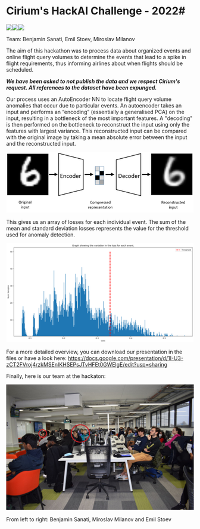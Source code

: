 # Cirium's HackAI Challenge - 2022#

<a href="https://www.python.org/"><img src="https://img.shields.io/badge/Python-V3.7.12-green.svg" align="left" ></a>
<a href="https://pytorch.org/get-started/locally/"><img src="https://img.shields.io/badge/PyTorch-V1.11.0-green.svg" align="left" ></a>
<a href="https://developer.nvidia.com/cuda-toolkit"><img src="https://img.shields.io/badge/cuda-V11.3.0-green.svg" align="left" ></a>
<br />

Team: Benjamin Sanati, Emil Stoev, Miroslav Milanov

The aim of this hackathon was to process data about organized events and online flight query volumes to determine the events that lead to a spike in flight requirements, thus informing airlines about when flights should be scheduled.

***We have been asked to not publish the data and we respect Cirium's request. All references to the dataset have been expunged.***

Our process uses an AutoEncoder NN to locate flight query volume anomalies that occur due to particular events. An autoencoder takes an input and performs an “encoding” (essentially a generalised PCA) on the input, resulting in a bottleneck of the most important features. A "decoding" is then performed on the bottleneck to reconstruct the input using only the features with largest variance. This reconstructed input can be compared with the original image by taking a mean absolute error between the input and the reconstructed input. 

<p align="center"><img src="./img/autoencoder.png"></p>

This gives us an array of losses for each individual event. The sum of the mean and standard deviation losses represents the value for the threshold used for anomaly detection.

<p align="center"><img src="./img/HistogramDist.png"></p>


For a more detailed overview, you can download our presentation in the files or have a look here:
https://docs.google.com/presentation/d/1I-U3-zCT2FVroj4rzkMSEnIKHSEPsJTvHFEt0GWElgE/edit?usp=sharing

Finally, here is our team at the hackaton:

<p align="center"><img src="./img/Team.png"></p>

From left to right: Benjamin Sanati, Miroslav Milanov and Emil Stoev
